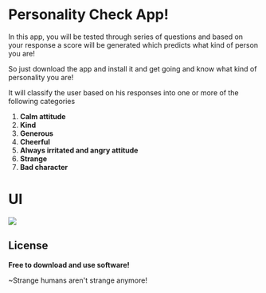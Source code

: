 # Personality Check App!
In this app, you will be tested through series of questions and based on your response a score will be generated which predicts what kind of person you are!

So just download the app and install it and get going and know what kind of personality you are!

It will classify the user based on his responses into one or more of the following categories

1. **Calm attitude**
2. **Kind**
3. **Generous**
4. **Cheerful**
5. **Always irritated and angry attitude**
6. **Strange**
7. **Bad character**

# UI
![](https://github.com/gandhisamay/Personality-Check-App/blob/master/Screenshot%20(324).png)

## License 
**Free to download and use software!**

~Strange humans aren't strange anymore! 
